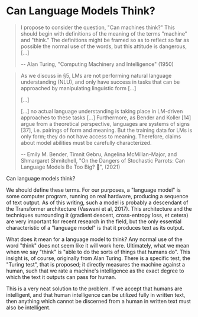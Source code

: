 # Can Language Models Think?

> I propose to consider the question, "Can machines think?" This should begin with definitions of the meaning of the terms "machine" and "think." The definitions might be framed so as to reflect so far as possible the normal use of the words, but this attitude is dangerous, [...]
>
> -- Alan Turing, "Computing Machinery and Intelligence" (1950)

> As we discuss in §5, LMs are not performing natural language understanding (NLU), and only have success in tasks that can be approached by manipulating linguistic form [...]
>
> [...]
>
> [...] no actual language understanding is taking place in
LM-driven approaches to these tasks [...] Furthermore, as Bender and Koller [14]
argue from a theoretical perspective, languages are systems of
signs [37], i.e. pairings of form and meaning. But the training data
for LMs is only form; they do not have access to meaning. Therefore,
claims about model abilities must be carefully characterized.
>
> -- Emily M. Bender, Timnit Gebru, Angelina McMillan-Major, and Shmargaret Shmitchell, "On the Dangers of Stochastic Parrots: Can Language Models Be Too Big? 🦜", (2021)

Can language models think?

We should define these terms. For our purposes, a "language model" is some computer program, running on real hardware, producing a sequence of text output. As of this writing, such a model is probably a descendant of the Transformer architecture (Vaswani et al, 2017). This architecture and the techniques surrounding it (gradient descent, cross-entropy loss, et cetera) are very important for recent research in the field, but the only essential characteristic of a "language model" is that it produces text as its output.

What does it mean for a language model to think? Any normal use of the word "think" does not seem like it will work here. Ultimately, what we mean when we say "think" is "able to do the sorts of things that humans do". This insight is, of course, originally from Alan Turing. There is a specific test, the "Turing test", that is proposed; it directly measures the machine against a human, such that we rate a machine's intelligence as the exact degree to which the text it outputs can pass for human.

This is a very neat solution to the problem. If we accept that humans are intelligent, and that human intelligence can be utilized fully in written text, then anything which cannot be discerned from a human in written text must also be intelligent.